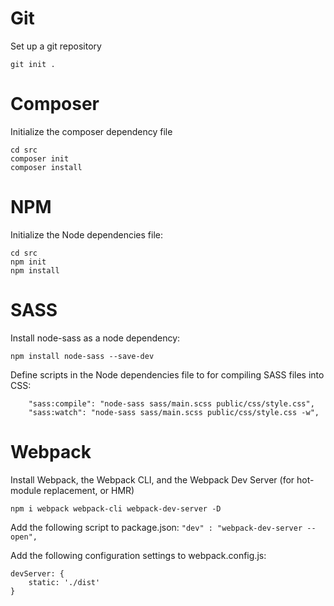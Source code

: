 # Git
Set up a git repository
```shell
git init .
```

# Composer
Initialize the composer dependency file
```shell
cd src
composer init
composer install
```

# NPM
Initialize the Node dependencies file:
```shell
cd src
npm init
npm install
```

# SASS
Install node-sass as a node dependency:

```shell
npm install node-sass --save-dev
```

Define scripts in the Node dependencies file to for compiling SASS files into CSS:

```
    "sass:compile": "node-sass sass/main.scss public/css/style.css",
    "sass:watch": "node-sass sass/main.scss public/css/style.css -w",
```

# Webpack

Install Webpack, the Webpack CLI, and the Webpack Dev Server (for hot-module replacement, or HMR)

```shell
npm i webpack webpack-cli webpack-dev-server -D
```

Add the following script to package.json:
`"dev" : "webpack-dev-server --open",`

Add the following configuration settings to webpack.config.js:

```
devServer: {
    static: './dist'
}   
```